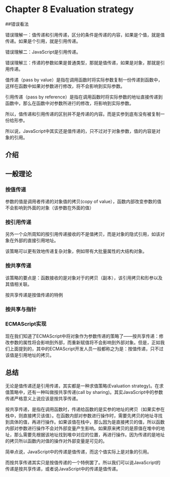 # Chapter 8 Evaluation strategy

##错误看法

错误理解一：值传递和引用传递，区分的条件是传递的内容，如果是个值，就是值传递。如果是个引用，就是引用传递。

错误理解二：JavaScript是引用传递。

错误理解三：传递的参数如果是普通类型，那就是值传递，如果是对象，那就是引用传递。

值传递（pass by value）是指在调用函数时将实际参数复制一份传递到函数中，这样在函数中如果对参数进行修改，将不会影响到实际参数。

引用传递（pass by reference）是指在调用函数时将实际参数的地址直接传递到函数中，那么在函数中对参数所进行的修改，将影响到实际参数。

所以，值传递和引用传递的区别并不是传递的内容。而是实参到底有没有被复制一份给形参。

所以说，JavaScript中其实还是值传递的，只不过对于对象参数，值的内容是对象的引用。

## 介绍

## 一般理论

### 按值传递

参数的值是调用者传递的对象值的拷贝(copy of value），函数内部改变参数的值不会影响到外面的对象（该参数在外面的值）

### 按引用传递

另外一个众所周知的按引用传递接收的不是值拷贝，而是对象的隐式引用，如该对象在外部的直接引用地址。

该策略可以更有效地传递复杂对象，例如带有大批量属性的大结构对象。

### 按共享传递

该策略的要点是：函数接收的是对象对于的拷贝（副本），该引用拷贝和形参以及其值相关联。

按共享传递是按值传递的特例

### 按共享与指针

### ECMAScript实现

现在我们知道了ECMAScript中将对象作为参数传递的策略了——按共享传递：修改参数的属性将会影响到外部，而重新赋值将不会影响到外部对象。但是，正如我们上面提到的，其中的ECMAScript开发人员一般都称之为是：按值传递，只不过该值是引用地址的拷贝。

## 总结

无论是值传递还是引用传递，其实都是一种求值策略(Evaluation strategy)。在求值策略中，还有一种叫做按共享传递(call by sharing)。其实JavaScript中的参数传递严格意义上说应该是按共享传递。

按共享传递，是指在调用函数时，传递给函数的是实参的地址的拷贝（如果实参在栈中，则直接拷贝该值）。在函数内部对参数进行操作时，需要先拷贝的地址寻找到具体的值，再进行操作。如果该值在栈中，那么因为是直接拷贝的值，所以函数内部对参数进行操作不会对外部变量产生影响。如果原来拷贝的是原值在堆中的地址，那么需要先根据该地址找到堆中对应的位置，再进行操作。因为传递的是地址的拷贝所以函数内对值的操作对外部变量是可见的。

简单点说，JavaScript中的传递是值传递，而这个值实际上是对象的引用。

而按共享传递其实只是按值传递的一个特例罢了。所以我们可以说JavaScript的传递是按共享传递，或者说JavaScript中的传递是值传递。
























